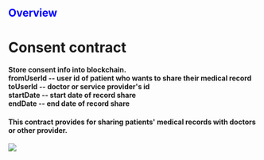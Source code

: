 <h2 style="color:blue">Overview</h2>
<h1>Consent contract</h1>
<h4>
  Store consent info into blockchain. 
  <br>
  fromUserId   -- user id of patient who wants to share their medical record
  <br>
  toUserId   --  doctor or service provider's id 
  <br>
  startDate   -- start date of record share
  <br>
  endDate    -- end date of record share
</h4>
<h4>This contract provides for sharing patients' medical records with doctors or other provider. </h4>
<img src="https://github.com/jacksonlee0816/jacksonlee0816/assets/152957973/8c7d706b-0402-4b0d-9abb-e5351a387680"></img>

<!---
jacksonlee0816/jacksonlee0816 is a ✨ special ✨ repository because its `README.md` (this file) appears on your GitHub profile.
You can click the Preview link to take a look at your changes.
--->
